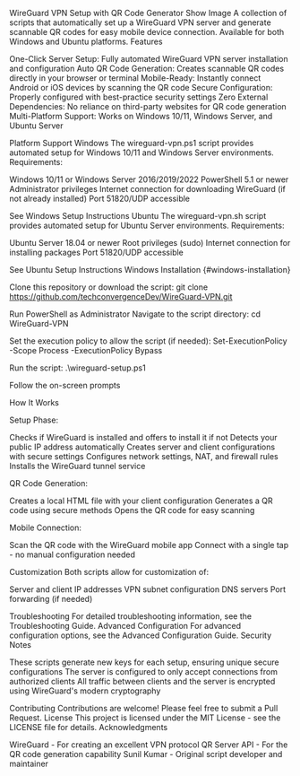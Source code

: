 WireGuard VPN Setup with QR Code Generator
Show Image
A collection of scripts that automatically set up a WireGuard VPN server and generate scannable QR codes for easy mobile device connection. Available for both Windows and Ubuntu platforms.
Features

One-Click Server Setup: Fully automated WireGuard VPN server installation and configuration
Auto QR Code Generation: Creates scannable QR codes directly in your browser or terminal
Mobile-Ready: Instantly connect Android or iOS devices by scanning the QR code
Secure Configuration: Properly configured with best-practice security settings
Zero External Dependencies: No reliance on third-party websites for QR code generation
Multi-Platform Support: Works on Windows 10/11, Windows Server, and Ubuntu Server

Platform Support
Windows
The wireguard-vpn.ps1 script provides automated setup for Windows 10/11 and Windows Server environments.
Requirements:

Windows 10/11 or Windows Server 2016/2019/2022
PowerShell 5.1 or newer
Administrator privileges
Internet connection for downloading WireGuard (if not already installed)
Port 51820/UDP accessible

See Windows Setup Instructions
Ubuntu
The wireguard-vpn.sh script provides automated setup for Ubuntu Server environments.
Requirements:

Ubuntu Server 18.04 or newer
Root privileges (sudo)
Internet connection for installing packages
Port 51820/UDP accessible

See Ubuntu Setup Instructions
Windows Installation {#windows-installation}

Clone this repository or download the script:
git clone https://github.com/techconvergenceDev/WireGuard-VPN.git

Run PowerShell as Administrator
Navigate to the script directory:
cd WireGuard-VPN

Set the execution policy to allow the script (if needed):
Set-ExecutionPolicy -Scope Process -ExecutionPolicy Bypass

Run the script:
.\wireguard-setup.ps1

Follow the on-screen prompts

How It Works

Setup Phase:

Checks if WireGuard is installed and offers to install it if not
Detects your public IP address automatically
Creates server and client configurations with secure settings
Configures network settings, NAT, and firewall rules
Installs the WireGuard tunnel service


QR Code Generation:

Creates a local HTML file with your client configuration
Generates a QR code using secure methods
Opens the QR code for easy scanning


Mobile Connection:

Scan the QR code with the WireGuard mobile app
Connect with a single tap - no manual configuration needed



Customization
Both scripts allow for customization of:

Server and client IP addresses
VPN subnet configuration
DNS servers
Port forwarding (if needed)

Troubleshooting
For detailed troubleshooting information, see the Troubleshooting Guide.
Advanced Configuration
For advanced configuration options, see the Advanced Configuration Guide.
Security Notes

These scripts generate new keys for each setup, ensuring unique secure configurations
The server is configured to only accept connections from authorized clients
All traffic between clients and the server is encrypted using WireGuard's modern cryptography

Contributing
Contributions are welcome! Please feel free to submit a Pull Request.
License
This project is licensed under the MIT License - see the LICENSE file for details.
Acknowledgments

WireGuard - For creating an excellent VPN protocol
QR Server API - For the QR code generation capability
Sunil Kumar - Original script developer and maintainer
